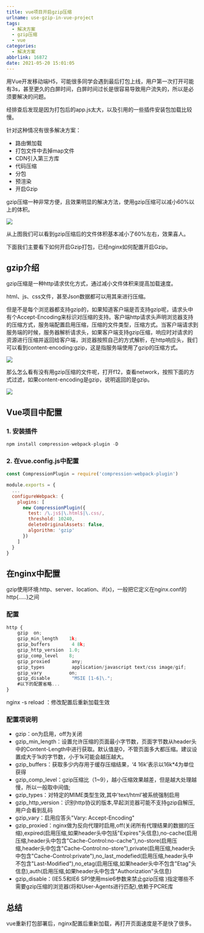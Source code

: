 ```yaml
---
title: vue项目开启gzip压缩
urlname: use-gzip-in-vue-project
tags:
  - 解决方案
  - gzip压缩
  - vue
categories:
  - 解决方案
abbrlink: 16872
date: 2021-05-20 15:01:05
---
```

用Vue开发移动端H5，可能很多同学会遇到最后打包上线，用户第一次打开可能有3s，甚至更久的白屏时间，白屏时间过长是很容易导致用户流失的，所以是必须要解决的问题。

经排查后发现是因为打包后的app.js太大，以及引用的一些插件安装包加载比较慢。

针对这种情况有很多解决方案：
- 路由懒加载
- 打包文件中去掉map文件
- CDN引入第三方库
- 代码压缩
- 分包
- 预渲染
- 开启Gzip

gzip压缩一种非常方便，且效果明显的解决方法，使用gzip压缩可以减小60%以上的体积。

![](https://gitee.com/HanpengChen/blog-images/raw/master/blogImages/2021/summer/20210520152024.png)

从上图我们可以看到gzip压缩后的文件体积基本减小了60%左右，效果喜人。

下面我们主要看下如何开启Gzip打包，已经nginx如何配置开启Gzip。

## gzip介绍
gzip压缩是一种http请求优化方式，通过减小文件体积来提高加载速度。

html、js、css文件，甚至Json数据都可以用其来进行压缩。

但是不是每个浏览器都支持gzip的，如果知道客户端是否支持gzip呢，请求头中有个Accept-Encoding来标识对压缩的支持。客户端http请求头声明浏览器支持的压缩方式，服务端配置启用压缩，压缩的文件类型，压缩方式。当客户端请求到服务端的时候，服务器解析请求头，如果客户端支持gzip压缩，响应时对请求的资源进行压缩并返回给客户端，浏览器按照自己的方式解析，在http响应头，我们可以看到content-encoding:gzip，这是指服务端使用了gzip的压缩方式。

![](https://gitee.com/HanpengChen/blog-images/raw/master/blogImages/2021/summer/20210520152903.png)

那么怎么看有没有用gzip压缩的文件呢，打开f12，查看network，按照下面的方式过滤，如果content-encoding是gzip，说明返回的是gzip。

![](https://gitee.com/HanpengChen/blog-images/raw/master/blogImages/2021/summer/20210520153445.png)

## Vue项目中配置

### 1. 安装插件

```js
npm install compression-webpack-plugin -D
```

### 2. 在vue.config.js中配置

```js
const CompressionPlugin = require('compression-webpack-plugin')

module.exports = {
  ...
  configureWebpack: {
    plugins: [
      new CompressionPlugin({
        test: /\.js$|\.html$|\.css/,
        threshold: 10240,
        deleteOriginalAssets: false,
        algorithm: 'gzip'
      })
    ]
  }
}
```


## 在nginx中配置
gzip使用环境:http、server、location、if(x)，一般把它定义在nginx.conf的http{…..}之间

### 配置
```js
http {
    gzip  on;
    gzip_min_length    1k;
    gzip_buffers        4 8k;
    gzip_http_version  1.0;
    gzip_comp_level    8;
    gzip_proxied        any;
    gzip_types          application/javascript text/css image/gif;
    gzip_vary          on;
    gzip_disable        "MSIE [1-6]\.";
    #以下的配置省略...
}
```

nginx -s reload ：修改配置后重新加载生效

### 配置项说明
- gzip：on为启用，off为关闭
- gzip_min_length：设置允许压缩的页面最小字节数，页面字节数从header头中的Content-Length中进行获取。默认值是0，不管页面多大都压缩。建议设置成大于1k的字节数，小于1k可能会越压越大。
- gzip_buffers：获取多少内存用于缓存压缩结果，‘4 16k’表示以16k*4为单位获得
- gzip_comp_level：gzip压缩比（1~9），越小压缩效果越差，但是越大处理越慢，所以一般取中间值;
- gzip_types：对特定的MIME类型生效,其中'text/html’被系统强制启用
- gzip_http_version：识别http协议的版本,早起浏览器可能不支持gzip自解压,用户会看到乱码
- gzip_vary：启用应答头"Vary: Accept-Encoding"
- gzip_proxied：nginx做为反向代理时启用,off(关闭所有代理结果的数据的压缩),expired(启用压缩,如果header头中包括"Expires"头信息),no-cache(启用压缩,header头中包含"Cache-Control:no-cache"),no-store(启用压缩,header头中包含"Cache-Control:no-store"),private(启用压缩,header头中包含"Cache-Control:private"),no_last_modefied(启用压缩,header头中不包含"Last-Modified"),no_etag(启用压缩,如果header头中不包含"Etag"头信息),auth(启用压缩,如果header头中包含"Authorization"头信息)
- gzip_disable：(IE5.5和IE6 SP1使用msie6参数来禁止gzip压缩 )指定哪些不需要gzip压缩的浏览器(将和User-Agents进行匹配),依赖于PCRE库


## 总结
vue重新打包部署后，nginx配置后重新加载，再打开页面速度是不是快了很多。